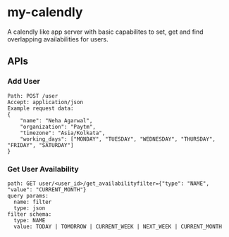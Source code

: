 # my-calendly
A calendly like app server with basic capabilites to set, get and find overlapping availabilities for users. 

## APIs
### Add User
```
Path: POST /user
Accept: application/json
Example request data:
{
    "name": "Neha Agarwal",
    "organization": "Paytm",
    "timezone": "Asia/Kolkata",
    "working_days": ["MONDAY", "TUESDAY", "WEDNESDAY", "THURSDAY", "FRIDAY", "SATURDAY"]
}
```
### Get User Availability
```
path: GET user/<user_id>/get_availabilityfilter={"type": "NAME", "value": "CURRENT_MONTH"}
query params:
  name: filter
  type: json
filter schema:
  type: NAME
  value: TODAY | TOMORROW | CURRENT_WEEK | NEXT_WEEK | CURRENT_MONTH
```

